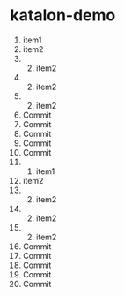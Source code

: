 # katalon-demo


1. item1
2. item2
3. 2. item2
4. 2. item2
5. 2. item2
6. Commit
7. Commit
8. Commit
9. Commit
10. Commit
11. 1. item1
2. item2
3. 2. item2
4. 2. item2
5. 2. item2
6. Commit
7. Commit
8. Commit
9. Commit
10. Commit